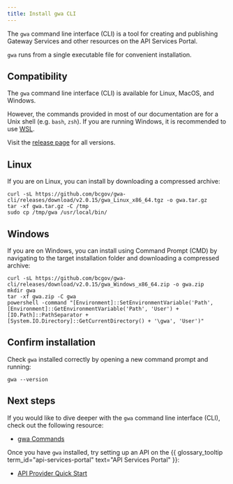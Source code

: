 ```yaml
---
title: Install gwa CLI
---
```


<!-- overview -->

The `gwa` command line interface (CLI) is a tool for creating and publishing
Gateway Services and other resources on the API Services Portal.

`gwa` runs from a single executable file for convenient installation.

## Compatibility

The `gwa` command line interface (CLI) is available for Linux, MacOS, and Windows.

However, the commands provided in most of our documentation are for a Unix shell (e.g. `bash`, `zsh`).
If you are running Windows, it is recommended to use [WSL](https://learn.microsoft.com/en-us/windows/wsl/install).

Visit the [release page](https://github.com/bcgov/gwa-cli/releases) for all versions.

## Linux

If you are on Linux, you can install by downloading a compressed archive:

```shell
curl -sL https://github.com/bcgov/gwa-cli/releases/download/v2.0.15/gwa_Linux_x86_64.tgz -o gwa.tar.gz
tar -xf gwa.tar.gz -C /tmp
sudo cp /tmp/gwa /usr/local/bin/
```

## Windows

If you are on Windows, you can install using Command Prompt (CMD) by navigating to
the target installation folder and downloading a compressed archive:

```shell
curl -sL https://github.com/bcgov/gwa-cli/releases/download/v2.0.15/gwa_Windows_x86_64.zip -o gwa.zip
mkdir gwa
tar -xf gwa.zip -C gwa
powershell -command "[Environment]::SetEnvironmentVariable('Path', [Environment]::GetEnvironmentVariable('Path', 'User') + [IO.Path]::PathSeparator + [System.IO.Directory]::GetCurrentDirectory() + '\gwa', 'User')"
```

## Confirm installation

Check `gwa` installed correctly by opening a new command prompt and running:

```shell linenums="0"
gwa --version
```

## Next steps

If you would like to dive deeper with the `gwa` command line interface (CLI), check out the
following resource:

- [gwa Commands](/how-to/gwa-commands.md)

Once you have `gwa` installed, try setting up an API on 
the {{ glossary_tooltip term_id="api-services-portal" text="API Services Portal" }}:

- [API Provider Quick Start](/tutorials/quick-start.md)